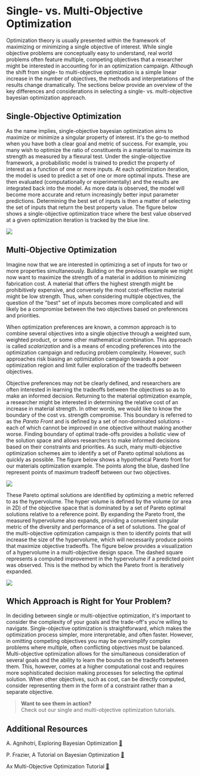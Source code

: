 # Single- vs. Multi-Objective Optimization

Optimization theory is usually presented within the framework of maximizing or minimizing a single objective of interest. While single objective problems are conceptually easy to understand, real world problems often feature multiple, competing objectives that a researcher might be interested in accounting for in an optimization campaign. Although the shift from single- to multi-objective optimization is a simple linear increase in the number of objectives, the methods and interpretations of the results change dramatically. The sections below provide an overview of the key differences and considerations in selecting a single- vs. multi-objective bayesian optimization approach.


## Single-Objective Optimization

As the name implies, single-objective bayesian optimization aims to maximize or minimize a singular property of interest. It's the go-to method when you have both a clear goal and metric of success. For example, you many wish to optimize the ratio of constituents in a material to maximize its strength as measured by a flexural test. Under the single-objective framework, a probabilistic model is trained to predict the property of interest as a function of one or more inputs. At each optimization iteration, the model is used to predict a set of one or more optimal inputs. These are then evaluated (computationally or experimentally) and the results are integrated back into the model. As more data is observed, the model will become more accurate and return increasingly better input parameter predictions. Determining the best set of inputs is then a matter of selecting the set of inputs that return the best property value. The figure below shows a single-objective optimization trace where the best value observed at a given optimization iteration is tracked by the blue line.

![](SOBO.jpg)

## Multi-Objective Optimization

Imagine now that we are interested in optimizing a set of inputs for two or more properties simultaneously. Building on the previous example we might now want to maximize the strength of a material in addition to minimizing fabrication cost. A material that offers the highest strength might be prohibitively expensive, and conversely the most cost-effective material might be low strength. Thus, when considering multiple objectives, the question of the "best" set of inputs becomes more complicated and will likely be a compromise between the two objectives based on preferences and priorities.

When optimization preferences are known, a common approach is to combine several objectives into a single objective through a weighted sum, weighted product, or some other mathematical combination. This approach is called *scalarization* and is a means of encoding preferences into the optimization campaign and reducing problem complexity. However, such approaches risk biasing an optimization campaign towards a poor optimization region and limit fuller exploration of the tradeoffs between objectives.

Objective preferences may not be clearly defined, and researchers are often interested in learning the tradeoffs between the objectives so as to make an informed decision. Returning to the material optimization example, a researcher might be interested in determining the relative cost of an increase in material strength. In other words, we would like to know the boundary of the cost vs. strength compromise. This boundary is referred to as the *Pareto Front* and is defined by a set of non-dominated solutions - each of which cannot be improved in one objective without making another worse. Finding boundary of optimal trade-offs provides a holistic view of the solution space and allows researchers to make informed decisions based on their constraints and priorities. As such, many multi-objective optimization schemes aim to identify a set of Pareto optimal solutions as quickly as possible. The figure below shows a hypothetical Pareto front for our materials optimization example. The points along the blue, dashed line represent points of maximum tradeoff between our two objectives.

![](MOBO.jpg)

These Pareto optimal solutions are identified by optimizing a metric referred to as the hypervolume. The hyper volume is defined by the volume (or area in 2D) of the objective space that is dominated by a set of Pareto optimal solutions relative to a reference point. By expanding the Pareto front,  the measured hypervolume also expands, providing a convenient singular metric of the diversity and performance of a set of solutions. The goal of the multi-objective optimization campaign is then to identify points that will increase the size of the hypervolume, which will necessarily produce points that maximize objective tradeoffs. The figure below provides a visualization of a hypervolume in a multi-objective design space. The dashed square represents a computed improvement in the hypervolume if a predicted point was observed. This is the method by which the Pareto front is iteratively expanded.

![](HVI.jpg)


## Which Approach is Right for Your Problem?

In deciding between single or multi-objective optimization, it's important to consider the complexity of your goals and the trade-off's you're willing to navigate. Single-objective optimization is straightforward, which makes the optimization process simpler, more interpretable, and often faster. However, in omitting competing objectives you may be oversimplify complex problems where multiple, often conflicting objectives must be balanced. Multi-objective optimization allows for the simultaneous consideration of several goals and the ability to learn the bounds on the tradeoffs between them. This, however, comes at a higher computational cost and  requires more sophisticated decision making processes for selecting the optimal solution. When other objectives, such as cost, can be directly computed, consider representing them in the form of a constraint rather than a separate objective.

> **Want to see them in action?**\
Check out our single and multi-objective optimization tutorials.

## Additional Resources

A. Agnihotri, Exploring Bayesian Optimization [🔗](https://distill.pub/2020/bayesian-optimization/)

P. Frazier, A Tutorial on Bayesian Optimization [🔗](https://arxiv.org/abs/1807.02811)

Ax Multi-Objective Optimization Tutorial [🔗](https://ax.dev/tutorials/multiobjective_optimization.html)
